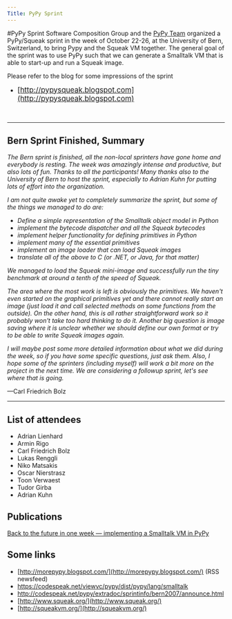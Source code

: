 ```yaml
---
Title: PyPy Sprint
---
```

#PyPy Sprint
Software Composition Group and the [PyPy Team](http://morepypy.blogspot.com/) organized a PyPy/Squeak sprint in the week of October 22-26, at the University of Bern, Switzerland, to bring Pypy and the Squeak VM together.  The general goal of the sprint was to use PyPy such that we can generate a Smalltalk VM that is able to start-up and run a Squeak image.

Please refer to the blog for some impressions of the sprint


-  <big>[http://pypysqueak.blogspot.com](http://pypysqueak.blogspot.com)</big>

&nbsp;

---

## Bern Sprint Finished, Summary

<i>The Bern sprint is finished, all the non-local sprinters have gone home and everybody is resting. The week was amazingly intense and productive, but also lots of fun. Thanks to all the participants! Many thanks also to the University of Bern to host the sprint, especially to Adrian Kuhn for putting lots of effort into the organization.

I am not quite awake yet to completely summarize the sprint, but some of the things we managed to do are:

- Define a simple representation of the Smalltalk object model in Python
- implement the bytecode dispatcher and all the Squeak bytecodes
- implement helper functionality for defining primitives in Python
- implement many of the essential primitives
- implement an image loader that can load Squeak images
- translate all of the above to C (or .NET, or Java, for that matter)

We managed to load the Squeak mini-image and successfully run the tiny benchmark at around a tenth of the speed of Squeak.

The area where the most work is left is obviously the primitives. We haven't even started on the graphical primitives yet and there cannot really start an image (just load it and call selected methods on some functions from the outside). On the other hand, this is all rather straightforward work so it probably won't take too hard thinking to do it. Another big question is image saving where it is unclear whether we should define our own format or try to be able to write Squeak images again.

I will maybe post some more detailed information about what we did during the week, so if you have some specific questions, just ask them. Also, I hope some of the sprinters (including myself) will work a bit more on the project in the next time. We are considering a followup sprint, let's see where that is going.</i>

&mdash;Carl Friedrich Bolz


---

## List of attendees

-  Adrian Lienhard
-  Armin Rigo
-  Carl Friedrich Bolz
-  Lukas Renggli
-  Niko Matsakis
-  Oscar Nierstrasz
-  Toon Verwaest
-  Tudor Girba
-  Adrian Kuhn

## Publications

[Back to the future in one week — implementing a Smalltalk VM in PyPy](%assets_url%/scgbib/?query=Bolz08a&filter=Year)

## Some links


-  [http://morepypy.blogspot.com/](http://morepypy.blogspot.com/) (RSS newsfeed)
-  https://codespeak.net/viewvc/pypy/dist/pypy/lang/smalltalk
-  http://codespeak.net/pypy/extradoc/sprintinfo/bern2007/announce.html
-  [http://www.squeak.org/](http://www.squeak.org/) 
-  [http://squeakvm.org/](http://squeakvm.org/) 
